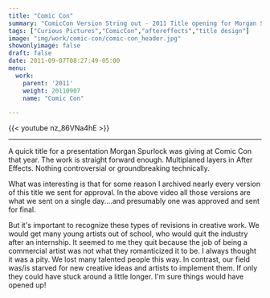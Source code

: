 ```yaml
---
title: "Comic Con"
summary: "ComicCon Version String out - 2011 Title opening for Morgan Spurlock comic con. Produced by Curious Pictures."
tags: ["Curious Pictures","ComicCon","aftereffects","title design"]
image: "img/work/comic-con/comic-con_header.jpg"
showonlyimage: false
draft: false
date: 2011-09-07T08:27:49-05:00
menu:
  work:
    parent: '2011'
    weight: 20110907
    name: "Comic Con"

---
```


{{< youtube nz_86VNa4hE >}}

---


A quick title for a presentation Morgan Spurlock was giving at Comic Con that year. The work is straight forward enough. Multiplaned layers in After Effects. Nothing controversial or groundbreaking technically.

What was interesting is that for some reason I archived nearly every version of this title we sent for approval. In the above video all those versions are what we sent on a single day....and presumably one was approved and sent for final.

But it's important to recognize these types of revisions in creative work. We would get many young artists out of school, who would quit the industry after an internship. It seemed to me they quit because the job of being a commercial artist was not what they romanticized it to be. I always thought it was a pity. We lost many talented people this way. In contrast, our field was/is starved for new creative ideas and artists to implement them. If only they could have stuck around a little longer. I'm sure things would have opened up!
